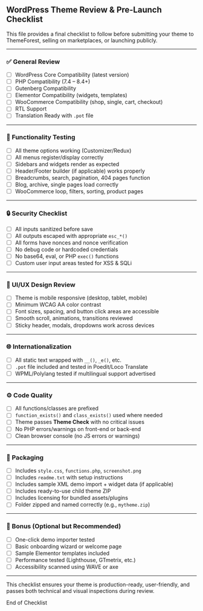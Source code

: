 ## WordPress Theme Review & Pre-Launch Checklist

This file provides a final checklist to follow before submitting your theme to ThemeForest, selling on marketplaces, or launching publicly.

---

### ✅ General Review

* [ ] WordPress Core Compatibility (latest version)
* [ ] PHP Compatibility (7.4 – 8.4+)
* [ ] Gutenberg Compatibility
* [ ] Elementor Compatibility (widgets, templates)
* [ ] WooCommerce Compatibility (shop, single, cart, checkout)
* [ ] RTL Support
* [ ] Translation Ready with `.pot` file

---

### 🧪 Functionality Testing

* [ ] All theme options working (Customizer/Redux)
* [ ] All menus register/display correctly
* [ ] Sidebars and widgets render as expected
* [ ] Header/Footer builder (if applicable) works properly
* [ ] Breadcrumbs, search, pagination, 404 pages function
* [ ] Blog, archive, single pages load correctly
* [ ] WooCommerce loop, filters, sorting, product pages

---

### 🔒 Security Checklist

* [ ] All inputs sanitized before save
* [ ] All outputs escaped with appropriate `esc_*()`
* [ ] All forms have nonces and nonce verification
* [ ] No debug code or hardcoded credentials
* [ ] No base64, eval, or PHP `exec()` functions
* [ ] Custom user input areas tested for XSS & SQLi

---

### 🎨 UI/UX Design Review

* [ ] Theme is mobile responsive (desktop, tablet, mobile)
* [ ] Minimum WCAG AA color contrast
* [ ] Font sizes, spacing, and button click areas are accessible
* [ ] Smooth scroll, animations, transitions reviewed
* [ ] Sticky header, modals, dropdowns work across devices

---

### 🌐 Internationalization

* [ ] All static text wrapped with `__()`, `_e()`, etc.
* [ ] `.pot` file included and tested in Poedit/Loco Translate
* [ ] WPML/Polylang tested if multilingual support advertised

---

### ⚙️ Code Quality

* [ ] All functions/classes are prefixed
* [ ] `function_exists()` and `class_exists()` used where needed
* [ ] Theme passes **Theme Check** with no critical issues
* [ ] No PHP errors/warnings on front-end or back-end
* [ ] Clean browser console (no JS errors or warnings)

---

### 📁 Packaging

* [ ] Includes `style.css`, `functions.php`, `screenshot.png`
* [ ] Includes `readme.txt` with setup instructions
* [ ] Includes sample XML demo import + widget data (if applicable)
* [ ] Includes ready-to-use child theme ZIP
* [ ] Includes licensing for bundled assets/plugins
* [ ] Folder zipped and named correctly (e.g., `mytheme.zip`)

---

### 🧰 Bonus (Optional but Recommended)

* [ ] One-click demo importer tested
* [ ] Basic onboarding wizard or welcome page
* [ ] Sample Elementor templates included
* [ ] Performance tested (Lighthouse, GTmetrix, etc.)
* [ ] Accessibility scanned using WAVE or axe

---

This checklist ensures your theme is production-ready, user-friendly, and passes both technical and visual inspections during review.

End of Checklist
